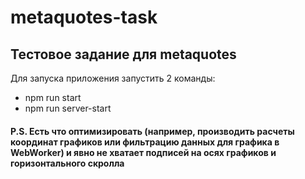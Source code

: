 # metaquotes-task
## Тестовое задание для metaquotes ##

Для запуска приложения запустить 2 команды: 

- npm run start
- npm run server-start

#### P.S. Есть что оптимизировать (например, производить расчеты координат графиков или фильтрацию данных для графика в WebWorker) и явно не хватает подписей на осях графиков и горизонтального скролла ####
